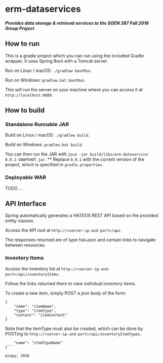 # erm-dataservices

##### Provides data storage & retrieval services to the SOEN 387 Fall 2016 Group Project



## How to run
This is a gradle project which you can run using the included Gradle wrapper. It uses Spring Boot with a Tomcat server.

Run on Linux / macOS: ```./gradlew bootRun```.

Run on Windows: ```gradlew.bat bootRun```.

This will run the server on your machine where you can access it at ```http://localhost:8080```.


## How to build

### Standalone Runnable JAR

Build on Linux / macOS: ```./gradlew build```.

Build on Windows: ```gradlew.bat build```.

You can then run the JAR with ```java -jar build/libs/erm-dataservice-0.0.1-SNAPSHOT.jar```.
** Replace ```0.0.1``` with the current version of the project, which is specified in ```gradle.properties```.

### Deployable WAR
TODO ...

## API Interface
Spring automatically generates a HATEOS REST API based on the provided entity classes.

Access the API root at ```http://<server-ip-and-port>/api```.

The responses returned are of type hal+json and contain links to navigate between resources.

### Inventory Items
Access the inventory list at ```http://<server-ip-and-port>/api/inventoryItems```.

Follow the links returned there to view indivitual inventory items.

To create a new item, simply POST a json body of the form:

```
{
    "name": "itemName",
    "type": "itemType",
    "content": "itemContent"
}
```

Note that the itemType must also be created, which can be done by POSTing to ```http://<server-ip-and-port>/api/inventoryItemTypes```.

```{
    "name": "itemTypeName"
}```

&copy; 2016
